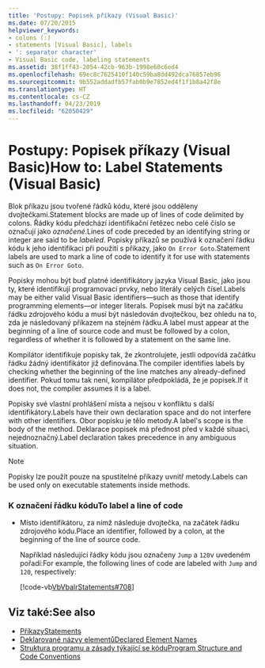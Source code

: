 ```yaml
---
title: 'Postupy: Popisek příkazy (Visual Basic)'
ms.date: 07/20/2015
helpviewer_keywords:
- colons (:)
- statements [Visual Basic], labels
- ': separator character'
- Visual Basic code, labeling statements
ms.assetid: 38f1ff43-2054-42cb-963b-1998e60c6ed4
ms.openlocfilehash: 69ec8c7625410f140c59ba8dd492dca76857eb96
ms.sourcegitcommit: 9b552addadfb57fab0b9e7852ed4f1f1b8a42f8e
ms.translationtype: HT
ms.contentlocale: cs-CZ
ms.lasthandoff: 04/23/2019
ms.locfileid: "62050429"
---
```

# <a name="how-to-label-statements-visual-basic"></a><span data-ttu-id="768e0-102">Postupy: Popisek příkazy (Visual Basic)</span><span class="sxs-lookup"><span data-stu-id="768e0-102">How to: Label Statements (Visual Basic)</span></span>
<span data-ttu-id="768e0-103">Blok příkazu jsou tvořené řádků kódu, které jsou odděleny dvojtečkami.</span><span class="sxs-lookup"><span data-stu-id="768e0-103">Statement blocks are made up of lines of code delimited by colons.</span></span> <span data-ttu-id="768e0-104">Řádky kódu předchází identifikační řetězec nebo celé číslo se označují jako *označené*.</span><span class="sxs-lookup"><span data-stu-id="768e0-104">Lines of code preceded by an identifying string or integer are said to be *labeled*.</span></span> <span data-ttu-id="768e0-105">Popisky příkazů se používá k označení řádku kódu k jeho identifikaci při použití s příkazy, jako `On Error Goto`.</span><span class="sxs-lookup"><span data-stu-id="768e0-105">Statement labels are used to mark a line of code to identify it for use with statements such as `On Error Goto`.</span></span>  
  
 <span data-ttu-id="768e0-106">Popisky mohou být buď platné identifikátory jazyka Visual Basic, jako jsou ty, které identifikují programovací prvky, nebo literály celých čísel.</span><span class="sxs-lookup"><span data-stu-id="768e0-106">Labels may be either valid Visual Basic identifiers—such as those that identify programming elements—or integer literals.</span></span> <span data-ttu-id="768e0-107">Popisek musí být na začátku řádku zdrojového kódu a musí být následován dvojtečkou, bez ohledu na to, zda je následovaný příkazem na stejném řádku.</span><span class="sxs-lookup"><span data-stu-id="768e0-107">A label must appear at the beginning of a line of source code and must be followed by a colon, regardless of whether it is followed by a statement on the same line.</span></span>  
  
 <span data-ttu-id="768e0-108">Kompilátor identifikuje popisky tak, že zkontrolujete, jestli odpovídá začátku řádku žádný identifikátor již definována.</span><span class="sxs-lookup"><span data-stu-id="768e0-108">The compiler identifies labels by checking whether the beginning of the line matches any already-defined identifier.</span></span> <span data-ttu-id="768e0-109">Pokud tomu tak není, kompilátor předpokládá, že je popisek.</span><span class="sxs-lookup"><span data-stu-id="768e0-109">If it does not, the compiler assumes it is a label.</span></span>  
  
 <span data-ttu-id="768e0-110">Popisky své vlastní prohlášení místa a nejsou v konfliktu s další identifikátory.</span><span class="sxs-lookup"><span data-stu-id="768e0-110">Labels have their own declaration space and do not interfere with other identifiers.</span></span> <span data-ttu-id="768e0-111">Obor popisku je tělo metody.</span><span class="sxs-lookup"><span data-stu-id="768e0-111">A label's scope is the body of the method.</span></span> <span data-ttu-id="768e0-112">Deklarace popisek má přednost před v každé situaci, nejednoznačný.</span><span class="sxs-lookup"><span data-stu-id="768e0-112">Label declaration takes precedence in any ambiguous situation.</span></span>  
  
> [!NOTE]
>  <span data-ttu-id="768e0-113">Popisky lze použít pouze na spustitelné příkazy uvnitř metody.</span><span class="sxs-lookup"><span data-stu-id="768e0-113">Labels can be used only on executable statements inside methods.</span></span>  
  
### <a name="to-label-a-line-of-code"></a><span data-ttu-id="768e0-114">K označení řádku kódu</span><span class="sxs-lookup"><span data-stu-id="768e0-114">To label a line of code</span></span>  
  
- <span data-ttu-id="768e0-115">Místo identifikátoru, za nímž následuje dvojtečka, na začátek řádku zdrojového kódu.</span><span class="sxs-lookup"><span data-stu-id="768e0-115">Place an identifier, followed by a colon, at the beginning of the line of source code.</span></span>  
  
     <span data-ttu-id="768e0-116">Například následující řádky kódu jsou označeny `Jump` a `120`v uvedeném pořadí:</span><span class="sxs-lookup"><span data-stu-id="768e0-116">For example, the following lines of code are labeled with `Jump` and `120`, respectively:</span></span>  
  
     [!code-vb[VbVbalrStatements#708](~/samples/snippets/visualbasic/VS_Snippets_VBCSharp/VbVbalrStatements/VB/Class1.vb#708)]  
  
## <a name="see-also"></a><span data-ttu-id="768e0-117">Viz také:</span><span class="sxs-lookup"><span data-stu-id="768e0-117">See also</span></span>

- [<span data-ttu-id="768e0-118">Příkazy</span><span class="sxs-lookup"><span data-stu-id="768e0-118">Statements</span></span>](../../../visual-basic/programming-guide/language-features/statements.md)
- [<span data-ttu-id="768e0-119">Deklarované názvy elementů</span><span class="sxs-lookup"><span data-stu-id="768e0-119">Declared Element Names</span></span>](../../../visual-basic/programming-guide/language-features/declared-elements/declared-element-names.md)
- [<span data-ttu-id="768e0-120">Struktura programu a zásady týkající se kódu</span><span class="sxs-lookup"><span data-stu-id="768e0-120">Program Structure and Code Conventions</span></span>](../../../visual-basic/programming-guide/program-structure/program-structure-and-code-conventions.md)
